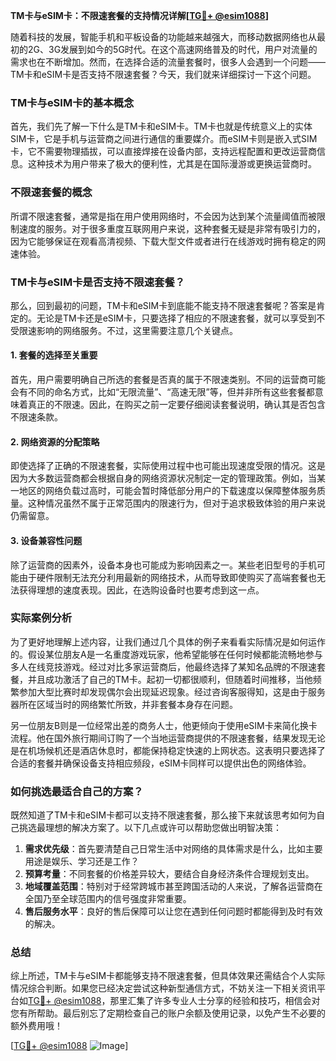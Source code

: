 **TM卡与eSIM卡：不限速套餐的支持情况详解[[TG💪+ @esim1088](https://t.me/s/esim1088)]**

随着科技的发展，智能手机和平板设备的功能越来越强大，而移动数据网络也从最初的2G、3G发展到如今的5G时代。在这个高速网络普及的时代，用户对流量的需求也在不断增加。然而，在选择合适的流量套餐时，很多人会遇到一个问题——TM卡和eSIM卡是否支持不限速套餐？今天，我们就来详细探讨一下这个问题。

### TM卡与eSIM卡的基本概念

首先，我们先了解一下什么是TM卡和eSIM卡。TM卡也就是传统意义上的实体SIM卡，它是手机与运营商之间进行通信的重要媒介。而eSIM卡则是嵌入式SIM卡，它不需要物理插拔，可以直接焊接在设备内部，支持远程配置和更改运营商信息。这种技术为用户带来了极大的便利性，尤其是在国际漫游或更换运营商时。

### 不限速套餐的概念

所谓不限速套餐，通常是指在用户使用网络时，不会因为达到某个流量阈值而被限制速度的服务。对于很多重度互联网用户来说，这种套餐无疑是非常有吸引力的，因为它能够保证在观看高清视频、下载大型文件或者进行在线游戏时拥有稳定的网速体验。

### TM卡与eSIM卡是否支持不限速套餐？

那么，回到最初的问题，TM卡和eSIM卡到底能不能支持不限速套餐呢？答案是肯定的。无论是TM卡还是eSIM卡，只要选择了相应的不限速套餐，就可以享受到不受限速影响的网络服务。不过，这里需要注意几个关键点。

#### 1. 套餐的选择至关重要

首先，用户需要明确自己所选的套餐是否真的属于不限速类别。不同的运营商可能会有不同的命名方式，比如“无限流量”、“高速无限”等，但并非所有这些套餐都意味着真正的不限速。因此，在购买之前一定要仔细阅读套餐说明，确认其是否包含不限速条款。

#### 2. 网络资源的分配策略

即使选择了正确的不限速套餐，实际使用过程中也可能出现速度受限的情况。这是因为大多数运营商都会根据自身的网络资源状况制定一定的管理政策。例如，当某一地区的网络负载过高时，可能会暂时降低部分用户的下载速度以保障整体服务质量。这种情况虽然不属于正常范围内的限速行为，但对于追求极致体验的用户来说仍需留意。

#### 3. 设备兼容性问题

除了运营商的因素外，设备本身也可能成为影响因素之一。某些老旧型号的手机可能由于硬件限制无法充分利用最新的网络技术，从而导致即使购买了高端套餐也无法获得理想的速度表现。因此，在选购设备时也要考虑到这一点。

### 实际案例分析

为了更好地理解上述内容，让我们通过几个具体的例子来看看实际情况是如何运作的。假设某位朋友A是一名重度游戏玩家，他希望能够在任何时候都能流畅地参与多人在线竞技游戏。经过对比多家运营商后，他最终选择了某知名品牌的不限速套餐，并且成功激活了自己的TM卡。起初一切都很顺利，但随着时间推移，当他频繁参加大型比赛时却发现偶尔会出现延迟现象。经过咨询客服得知，这是由于服务器所在区域当时的网络繁忙所致，并非套餐本身存在问题。

另一位朋友B则是一位经常出差的商务人士，他更倾向于使用eSIM卡来简化换卡流程。他在国外旅行期间订购了一个当地运营商提供的不限速套餐，结果发现无论是在机场候机还是酒店休息时，都能保持稳定快速的上网状态。这表明只要选择了合适的套餐并确保设备支持相应频段，eSIM卡同样可以提供出色的网络体验。

### 如何挑选最适合自己的方案？

既然知道了TM卡和eSIM卡都可以支持不限速套餐，那么接下来就该思考如何为自己挑选最理想的解决方案了。以下几点或许可以帮助您做出明智决策：

1. **需求优先级**：首先要清楚自己日常生活中对网络的具体需求是什么，比如主要用途是娱乐、学习还是工作？
2. **预算考量**：不同套餐的价格差异较大，要结合自身经济条件合理规划支出。
3. **地域覆盖范围**：特别对于经常跨城市甚至跨国活动的人来说，了解各运营商在全国乃至全球范围内的信号强度非常重要。
4. **售后服务水平**：良好的售后保障可以让您在遇到任何问题时都能得到及时有效的解决。

### 总结

综上所述，TM卡与eSIM卡都能够支持不限速套餐，但具体效果还需结合个人实际情况综合判断。如果您已经决定尝试这种新型通信方式，不妨关注一下相关资讯平台如[TG💪+ @esim1088](https://t.me/s/esim1088)，那里汇集了许多专业人士分享的经验和技巧，相信会对您有所帮助。最后别忘了定期检查自己的账户余额及使用记录，以免产生不必要的额外费用哦！

[[TG💪+ @esim1088](https://t.me/s/esim1088) ![Image](https://i.postimg.cc/4NQfJmqS/Snipaste-2025-05-13-00-14-12.png)]